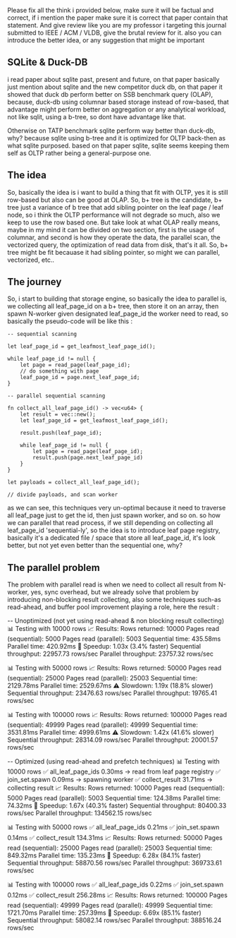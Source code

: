 Please fix all the think i provided below, make sure it will be factual and correct, if i mention the paper make sure it
is correct that paper contain that statement. And give review like you are my professor i targeting this journal
submitted to IEEE / ACM / VLDB, give the brutal review for it. also you can introduce the better idea, or any suggestion 
that might be important

## SQLite & Duck-DB

i read paper about sqlite past, present and future, on that paper basically just  mention about sqlite and the new competitor
duck db, on that paper it showed that duck db perform better on SSB benchmark query (OLAP), because, duck-db using 
columnar based storage instead of row-based, that advantage might perform better on aggregation or any analytical workload,
not like sqlit, using a b-tree, so dont have advantage like that. 

Otherwise on TATP benchmark sqlite perform way better than duck-db, why? because sqlite using b-tree and it is optimized
for OLTP back-then as what sqlite purposed. based on that paper sqlite, sqlite seems keeping them self as OLTP rather being a
general-purpose one.

## The idea

So, basically the idea is i want to build a thing that fit with OLTP, yes it is still row-based but also can be good at 
OLAP. So, b+ tree is the candidate, b+ tree just a variance of b tree that add sibling pointer on the leaf page / leaf node, 
so i think the OLTP  performance will not degrade so much, also we keep to use the row based one. But take look at what OLAP 
really means, maybe in my mind it can be divided on two section, first is the usage of columnar, and second is how they 
operate the data, the  parallel scan, the vectorized query, the optimization of read data from disk, that's it all. So, b+ 
tree might be fit becauase it had sibling pointer, so might we can parallel, vectorized, etc..

## The journey

So, i start to building that storage engine, so basically the idea to parallel is, we collecting all leaf_page_id
on a b+ tree, then store it on an array, then spawn N-worker given designated leaf_page_id the worker need to read, 
so basically the pseudo-code will be like this  : 

```
-- sequential scanning

let leaf_page_id = get_leafmost_leaf_page_id();

while leaf_page_id != null {
    let page = read_page(leaf_page_id);
    // do something with page
    leaf_page_id = page.next_leaf_page_id;
}
```

```
-- parallel sequential scanning

fn collect_all_leaf_page_id() -> vec<u64> {
    let result = vec::new();
    let leaf_page_id = get_leafmost_leaf_page_id();

    result.push(leaf_page_id);

    while leaf_page_id != null {
        let page = read_page(leaf_page_id);
        result.push(page.next_leaf_page_id)
    }
}

let payloads = collect_all_leaf_page_id();

// divide payloads, and scan worker
```

as we can see, this techniques very un-optimal because it need to traverse all leaf_page just to get the id, then just 
spawn worker, and so on. so how we can parallel that read process, if we still depending on collecting all leaf_page_id
'sequential-ly', so the idea is to introduce leaf page registry, basically it's a dedicated file / space that store all
leaf_page_id, it's look better, but not yet even better than the sequential one, why?

## The parallel problem

The problem with parallel read is when we need to collect all result from N-worker, yes, sync overhead, but we already solve
that  problem by introducing non-blocking result collecting, also some techniques such-as read-ahead, and buffer pool 
improvement playing a role, here the result : 

-- Unoptimized (not yet using read-ahead & non blocking result collecting)
📊 Testing with 10000 rows
  📈 Results:
    Rows returned: 10000
    Pages read (sequential): 5000
    Pages read (parallel): 5003
    Sequential time: 435.58ms
    Parallel time: 420.92ms
    🚀 Speedup: 1.03x (3.4% faster)
    Sequential throughput: 22957.73 rows/sec
    Parallel throughput: 23757.32 rows/sec

📊 Testing with 50000 rows
  📈 Results:
    Rows returned: 50000
    Pages read (sequential): 25000
    Pages read (parallel): 25003
    Sequential time: 2129.78ms
    Parallel time: 2529.67ms
    ⚠️  Slowdown: 1.19x (18.8% slower)
    Sequential throughput: 23476.63 rows/sec
    Parallel throughput: 19765.41 rows/sec

📊 Testing with 100000 rows
  📈 Results:
    Rows returned: 100000
    Pages read (sequential): 49999
    Pages read (parallel): 49999
    Sequential time: 3531.81ms
    Parallel time: 4999.61ms
    ⚠️  Slowdown: 1.42x (41.6% slower)
    Sequential throughput: 28314.09 rows/sec
    Parallel throughput: 20001.57 rows/sec

-- Optimized (using read-ahead and prefetch techniques)
📊 Testing with 10000 rows
✅ all_leaf_page_ids 0.30ms -> read from leaf page registry
✅ join_set.spawn 0.09ms -> spawning worker
✅ collect_result 31.71ms -> collecting result
  📈 Results:
    Rows returned: 10000
    Pages read (sequential): 5000
    Pages read (parallel): 5003
    Sequential time: 124.38ms
    Parallel time: 74.32ms
    🚀 Speedup: 1.67x (40.3% faster)
    Sequential throughput: 80400.33 rows/sec
    Parallel throughput: 134562.15 rows/sec

📊 Testing with 50000 rows
✅ all_leaf_page_ids 0.21ms
✅ join_set.spawn 0.14ms
✅ collect_result 134.31ms
  📈 Results:
    Rows returned: 50000
    Pages read (sequential): 25000
    Pages read (parallel): 25003
    Sequential time: 849.32ms
    Parallel time: 135.23ms
    🚀 Speedup: 6.28x (84.1% faster)
    Sequential throughput: 58870.56 rows/sec
    Parallel throughput: 369733.61 rows/sec

📊 Testing with 100000 rows
✅ all_leaf_page_ids 0.22ms
✅ join_set.spawn 0.12ms
✅ collect_result 256.28ms
  📈 Results:
    Rows returned: 100000
    Pages read (sequential): 49999
    Pages read (parallel): 49999
    Sequential time: 1721.70ms
    Parallel time: 257.39ms
    🚀 Speedup: 6.69x (85.1% faster)
    Sequential throughput: 58082.14 rows/sec
    Parallel throughput: 388516.24 rows/sec